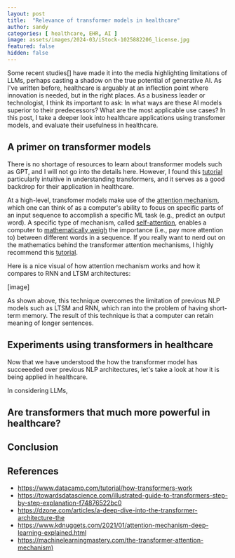 ```yaml
---
layout: post
title:  "Relevance of transformer models in healthcare"
author: sandy
categories: [ healthcare, EHR, AI ]
image: assets/images/2024-03/iStock-1025882206_license.jpg
featured: false
hidden: false
---
```


Some recent studies[] have made it into the media highlighting limitations of LLMs, perhaps casting a shadow on the true potential of generative AI.  As I've written before, healthcare is arguably at an inflection point where innovation is needed, but in the right places.  As a business leader or technologist, I think its important to ask:  In what ways are these AI models superior to their predecessors?  What are the most applicable use cases?  In this post, I take a deeper look into healthcare applications using transfomer models, and evaluate their usefulness in healthcare.

## A primer on transformer models
There is no shortage of resources to learn about transformer models such as GPT, and I will not go into the details here.  However, I found this [tutorial](https://towardsdatascience.com/illustrated-guide-to-transformers-step-by-step-explanation-f74876522bc0) particularly intuitive in understanding transformers, and it serves as a good backdrop for their application in healthcare. 

At a high-level, transfomer models make use of the [attention mechanism](https://www.kdnuggets.com/2021/01/attention-mechanism-deep-learning-explained.html), which one can think of as a computer's ability to focus on specific parts of an input sequence to accomplish a specific ML task (e.g., predict an output word).  A specific type of mechanism, called [self-attention](https://arxiv.org/abs/1706.03762), enables a computer to [mathematically weigh](https://armanasq.github.io/nlp/self-attention/#:~:text=Self-attention%20enables%20models%20to%20weigh%20the%20importance%20of,when%20making%20predictions%20or%20capturing%20dependencies%20between%20words.) the importance (i.e., pay more attention to) between different words in a sequence.  If you really want to nerd out on the mathematics behind the transformer attention mechanisms, I highly recommend this [tutorial](https://machinelearningmastery.com/the-transformer-attention-mechanism). 

Here is a nice visual of how attention mechanism works and how it compares to RNN and LTSM architectures:

[image]

As shown above, this technique overcomes the limitation of previous NLP models such as LTSM and RNN, which ran into the problem of having short-term memory.  The result of this technique is that a computer can retain meaning of longer sentences. 


## Experiments using transformers in healthcare
Now that we have understood the how the transformer model has succeeeded over previous NLP architectures, let's take a look at how it is being applied in healthcare.  

In considering LLMs, 


## Are transformers that much more powerful in healthcare?

## Conclusion

## References
+ <https://www.datacamp.com/tutorial/how-transformers-work>
+ https://towardsdatascience.com/illustrated-guide-to-transformers-step-by-step-explanation-f74876522bc0
+ https://dzone.com/articles/a-deep-dive-into-the-transformer-architecture-the
+ <https://www.kdnuggets.com/2021/01/attention-mechanism-deep-learning-explained.html>
+ <https://machinelearningmastery.com/the-transformer-attention-mechanism)>